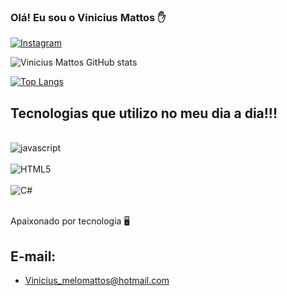 
### Olá! Eu sou o Vinicius Mattos ✋

[![Instagram](https://img.shields.io/badge/Instagram-E4405F?style=for-the-badge&logo=instagram&logoColor=white)](https://instagram.com/vinimattos__)

![Vinicius Mattos GitHub stats](https://github-readme-stats.vercel.app/api?username=viniciusmmattos&show_icons=true&theme=dracula)

[![Top Langs](https://github-readme-stats.vercel.app/api/top-langs/?username=viniciusmmattos&layout=compact)](https://github.com/viniciusmmattos/viniciusmmattos.github-readme-stats)

## Tecnologias que utilizo no meu dia a dia!!!

<div style="display: inline_block"><br/>
<img olign="center" alt="javascript" src="https://img.shields.io/badge/JavaScript-F7DF1E?style=for-the-badge&logo=javascript&logoColor=black"/>
<div style="display: inline_block"><br/>
<img olign="center" alt="HTML5" src="https://img.shields.io/badge/HTML5-E34F26?style=for-the-badge&logo=html5&logoColor=white"/>
<div style="display: inline_block"><br/>
<img olign="center" alt="C#" src="https://img.shields.io/badge/C%23-239120?style=for-the-badge&logo=c-sharp&logoColor=white"/>
<div style="display: inline_block"><br/>
  
  Apaixonado por tecnologia 🖥️
  
  ## E-mail:
  - Vinicius_melomattos@hotmail.com<br/>
  
